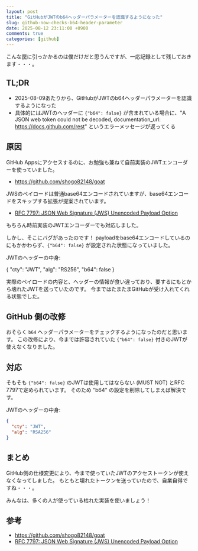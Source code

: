 ```yaml
---
layout: post
title: "GitHubがJWTのb64ヘッダーパラメーターを認識するようになった"
slug: github-now-checks-b64-header-parameter
date: 2025-08-12 23:11:00 +0900
comments: true
categories: [github]
---
```


こんな罠に引っかかるのは僕だけだと思うんですが、一応記録として残しておきます・・・。

## TL;DR

- 2025-08-09あたりから、GitHubがJWTのb64ヘッダーパラメーターを認識するようになった
- 具体的にはJWTのヘッダーに `{"b64": false}` が含まれている場合に、"A JSON web token could not be decoded, documentation_url: https://docs.github.com/rest" というエラーメッセージが返ってくる

## 原因

GitHub Appsにアクセスするのに、お勉強も兼ねて自前実装のJWTエンコーダーを使っていました。

- <https://github.com/shogo82148/goat>

JWSのペイロードは普通base64エンコードされていますが、base64エンコードをスキップする拡張が提案されています。

- [RFC 7797: JSON Web Signature (JWS) Unencoded Payload Option](https://www.rfc-editor.org/rfc/rfc7797.html)

もちろん時前実装のJWTエンコーダーでも対応しました。

しかし、そこにバグがあったのです！
payloadをbase64エンコードしているのにもかかわらず、`{"b64": false}` が設定された状態になっていました。

JWTのヘッダーの中身:

{
  "cty": "JWT",
  "alg": "RS256",
  "b64": false
}

実際のペイロードの内容と、ヘッダーの情報が食い違っており、要するにもとから壊れたJWTを送っていたのです。
今まではたまたまGitHubが受け入れてくれる状態でした。

## GitHub 側の改修

おそらく `b64` ヘッダーパラメーターをチェックするようになったのだと思います。
この改修により、今までは許容されていた `{"b64": false}` 付きのJWTが使えなくなりました。

## 対応

そもそも `{"b64": false}` のJWTは使用してはならない (MUST NOT) とRFC 7797で定められています。
そのため "b64" の設定を削除してしまえば解決です。

JWTのヘッダーの中身:

```json
{
  "cty": "JWT",
  "alg": "RSA256"
}
```

## まとめ

GitHub側の仕様変更により、今まで使っていたJWTのアクセストークンが使えなくなってしました。
もともと壊れたトークンを送っていたので、自業自得ですね・・・。

みんなは、多くの人が使っている枯れた実装を使いましょう！

## 参考

- <https://github.com/shogo82148/goat>
- [RFC 7797: JSON Web Signature (JWS) Unencoded Payload Option](https://www.rfc-editor.org/rfc/rfc7797.html)
